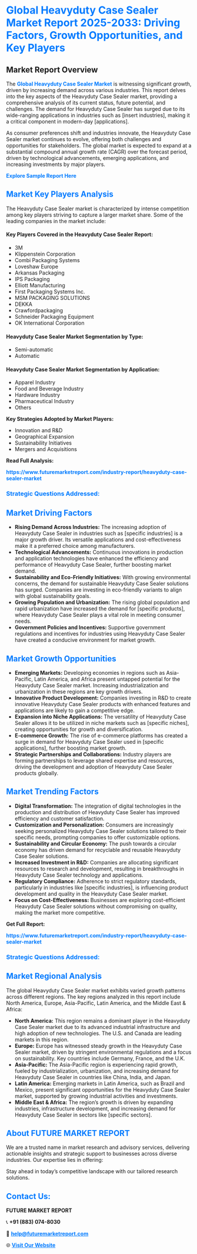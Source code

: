 <h1 style="color: #007BFF;">Global Heavyduty Case Sealer Market Report 2025-2033: Driving Factors, Growth Opportunities, and Key Players</h1>

<section id="overview">
<h2>Market Report Overview</h2>
<p>The <a href="https://www.futuremarketreport.com/industry-report/heavyduty-case-sealer-market" style="color: #007BFF; text-decoration: none;"><strong>Global Heavyduty Case Sealer Market</strong></a> is witnessing significant growth, driven by increasing demand across various industries. This report delves into the key aspects of the Heavyduty Case Sealer market, providing a comprehensive analysis of its current status, future potential, and challenges. The demand for Heavyduty Case Sealer has surged due to its wide-ranging applications in industries such as [insert industries], making it a critical component in modern-day [applications].</p>
<p>As consumer preferences shift and industries innovate, the Heavyduty Case Sealer market continues to evolve, offering both challenges and opportunities for stakeholders. The global market is expected to expand at a substantial compound annual growth rate (CAGR) over the forecast period, driven by technological advancements, emerging applications, and increasing investments by major players.</p>
</section>

<section id="overview">
<p><a href="https://www.futuremarketreport.com/request-sample/reportId=56047" style="color: #007BFF; text-decoration: none;"><strong>Explore Sample Report Here</strong></a></p>
</section>

<section id="key-players">
<h2 style="color: #007BFF;">Market Key Players Analysis</h2>
<p>The Heavyduty Case Sealer market is characterized by intense competition among key players striving to capture a larger market share. Some of the leading companies in the market include:</p>
<h4>Key Players Covered in the Heavyduty Case Sealer Report:</h4>
<ul><li>3M</li><li>Klippenstein Corporation</li><li>Combi Packaging Systems</li><li>Loveshaw Europe</li><li>Arkansas Packaging</li><li>IPS Packaging</li><li>Elliott Manufacturing</li><li>First Packaging Systems Inc.</li><li>MSM PACKAGING SOLUTIONS</li><li>DEKKA</li><li>Crawfordpackaging</li><li>Schneider Packaging Equipment</li><li>OK International Corporation</li></ul>
<h4>Heavyduty Case Sealer Market Segmentation by Type:</h4>
<ul><li>Semi-automatic</li><li>Automatic</li></ul>

<h4>Heavyduty Case Sealer Market Segmentation by Application:</h4>
<ul><li>Apparel Industry</li><li>Food and Beverage Industry</li><li>Hardware Industry</li><li>Pharmaceutical Industry</li><li>Others</li></ul>
<p><strong>Key Strategies Adopted by Market Players:</strong></p>
<ul>
<li>Innovation and R&D</li>
<li>Geographical Expansion</li>
<li>Sustainability Initiatives</li>
<li>Mergers and Acquisitions</li>
</ul>
</section>

<section>
<p><strong>Read Full Analysis: </strong></p><a href="https://www.futuremarketreport.com/industry-report/heavyduty-case-sealer-market" style="color: #007BFF; text-decoration: none;"><strong>https://www.futuremarketreport.com/industry-report/heavyduty-case-sealer-market</strong></a>
<h3 style="color: #007BFF;">Strategic Questions Addressed:</h3>
</section>

<section id="driving-factors">
<h2 style="color: #007BFF;">Market Driving Factors</h2>
<ul>
<li><strong>Rising Demand Across Industries:</strong> The increasing adoption of Heavyduty Case Sealer in industries such as [specific industries] is a major growth driver. Its versatile applications and cost-effectiveness make it a preferred choice among manufacturers.</li>
<li><strong>Technological Advancements:</strong> Continuous innovations in production and application technologies have enhanced the efficiency and performance of Heavyduty Case Sealer, further boosting market demand.</li>
<li><strong>Sustainability and Eco-Friendly Initiatives:</strong> With growing environmental concerns, the demand for sustainable Heavyduty Case Sealer solutions has surged. Companies are investing in eco-friendly variants to align with global sustainability goals.</li>
<li><strong>Growing Population and Urbanization:</strong> The rising global population and rapid urbanization have increased the demand for [specific products], where Heavyduty Case Sealer plays a vital role in meeting consumer needs.</li>
<li><strong>Government Policies and Incentives:</strong> Supportive government regulations and incentives for industries using Heavyduty Case Sealer have created a conducive environment for market growth.</li>
</ul>
</section>

<section id="growth-opportunities">
<h2 style="color: #007BFF;">Market Growth Opportunities</h2>
<ul>
<li><strong>Emerging Markets:</strong> Developing economies in regions such as Asia-Pacific, Latin America, and Africa present untapped potential for the Heavyduty Case Sealer market. Increasing industrialization and urbanization in these regions are key growth drivers.</li>
<li><strong>Innovative Product Development:</strong> Companies investing in R&D to create innovative Heavyduty Case Sealer products with enhanced features and applications are likely to gain a competitive edge.</li>
<li><strong>Expansion into Niche Applications:</strong> The versatility of Heavyduty Case Sealer allows it to be utilized in niche markets such as [specific niches], creating opportunities for growth and diversification.</li>
<li><strong>E-commerce Growth:</strong> The rise of e-commerce platforms has created a surge in demand for Heavyduty Case Sealer used in [specific applications], further boosting market growth.</li>
<li><strong>Strategic Partnerships and Collaborations:</strong> Industry players are forming partnerships to leverage shared expertise and resources, driving the development and adoption of Heavyduty Case Sealer products globally.</li>
</ul>
</section>

<section id="trending-factors">
<h2 style="color: #007BFF;">Market Trending Factors</h2>
<ul>
<li><strong>Digital Transformation:</strong> The integration of digital technologies in the production and distribution of Heavyduty Case Sealer has improved efficiency and customer satisfaction.</li>
<li><strong>Customization and Personalization:</strong> Consumers are increasingly seeking personalized Heavyduty Case Sealer solutions tailored to their specific needs, prompting companies to offer customizable options.</li>
<li><strong>Sustainability and Circular Economy:</strong> The push towards a circular economy has driven demand for recyclable and reusable Heavyduty Case Sealer solutions.</li>
<li><strong>Increased Investment in R&D:</strong> Companies are allocating significant resources to research and development, resulting in breakthroughs in Heavyduty Case Sealer technology and applications.</li>
<li><strong>Regulatory Compliance:</strong> Adherence to strict regulatory standards, particularly in industries like [specific industries], is influencing product development and quality in the Heavyduty Case Sealer market.</li>
<li><strong>Focus on Cost-Effectiveness:</strong> Businesses are exploring cost-efficient Heavyduty Case Sealer solutions without compromising on quality, making the market more competitive.</li>
</ul>
</section>

<section>
<p><strong>Get Full Report: </strong></p><a href="https://www.futuremarketreport.com/industry-report/heavyduty-case-sealer-market" style="color: #007BFF; text-decoration: none;"><strong>https://www.futuremarketreport.com/industry-report/heavyduty-case-sealer-market</strong></a>
<h3 style="color: #007BFF;">Strategic Questions Addressed:</h3>
</section>


<section id="regional-analysis">
<h2 style="color: #007BFF;">Market Regional Analysis</h2>
<p>The global Heavyduty Case Sealer market exhibits varied growth patterns across different regions. The key regions analyzed in this report include North America, Europe, Asia-Pacific, Latin America, and the Middle East & Africa:</p>
<ul>
<li><strong>North America:</strong> This region remains a dominant player in the Heavyduty Case Sealer market due to its advanced industrial infrastructure and high adoption of new technologies. The U.S. and Canada are leading markets in this region.</li>
<li><strong>Europe:</strong> Europe has witnessed steady growth in the Heavyduty Case Sealer market, driven by stringent environmental regulations and a focus on sustainability. Key countries include Germany, France, and the U.K.</li>
<li><strong>Asia-Pacific:</strong> The Asia-Pacific region is experiencing rapid growth, fueled by industrialization, urbanization, and increasing demand for Heavyduty Case Sealer in countries like China, India, and Japan.</li>
<li><strong>Latin America:</strong> Emerging markets in Latin America, such as Brazil and Mexico, present significant opportunities for the Heavyduty Case Sealer market, supported by growing industrial activities and investments.</li>
<li><strong>Middle East & Africa:</strong> The region’s growth is driven by expanding industries, infrastructure development, and increasing demand for Heavyduty Case Sealer in sectors like [specific sectors].</li>
</ul>
</section>

<footer>
<h2 style="color: #007BFF;">About FUTURE MARKET REPORT</h2>
<p>We are a trusted name in market research and advisory services, delivering actionable insights and strategic support to businesses across diverse industries. Our expertise lies in offering:</p>

<p>Stay ahead in today’s competitive landscape with our tailored research solutions.</p>

<h2 style="color: #007BFF;">Contact Us:</h2>
<p><strong>FUTURE MARKET REPORT</strong></p>
<p>📞 <strong>+91 (883) 074-8030</strong></p>
<p>📧 <strong><a href="mailto:help@futuremarketreport.com" style="color: #007BFF;">help@futuremarketreport.com</a></strong></p>
<p>🌐 <strong><a href="https://www.futuremarketreport.com/" style="color: #007BFF;">Visit Our Website</a></strong></p>
</footer>